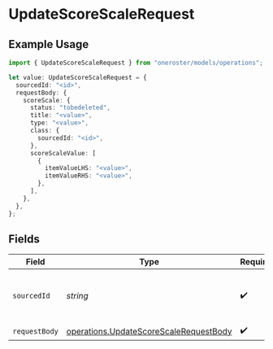# UpdateScoreScaleRequest

## Example Usage

```typescript
import { UpdateScoreScaleRequest } from "oneroster/models/operations";

let value: UpdateScoreScaleRequest = {
  sourcedId: "<id>",
  requestBody: {
    scoreScale: {
      status: "tobedeleted",
      title: "<value>",
      type: "<value>",
      class: {
        sourcedId: "<id>",
      },
      scoreScaleValue: [
        {
          itemValueLHS: "<value>",
          itemValueRHS: "<value>",
        },
      ],
    },
  },
};
```

## Fields

| Field                                                                                            | Type                                                                                             | Required                                                                                         | Description                                                                                      |
| ------------------------------------------------------------------------------------------------ | ------------------------------------------------------------------------------------------------ | ------------------------------------------------------------------------------------------------ | ------------------------------------------------------------------------------------------------ |
| `sourcedId`                                                                                      | *string*                                                                                         | :heavy_check_mark:                                                                               | The sourcedId of the score scale to update                                                       |
| `requestBody`                                                                                    | [operations.UpdateScoreScaleRequestBody](../../models/operations/updatescorescalerequestbody.md) | :heavy_check_mark:                                                                               | N/A                                                                                              |